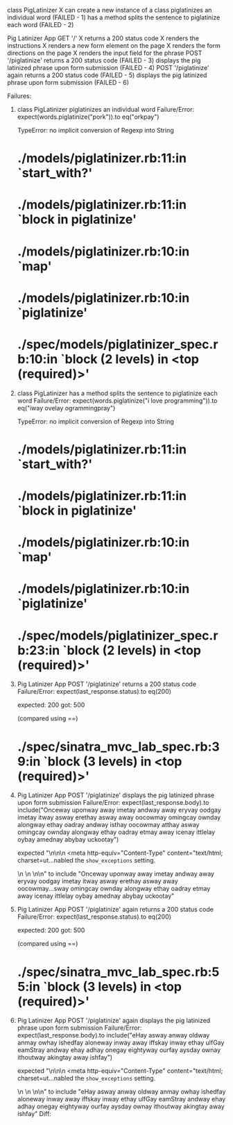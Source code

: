 class PigLatinizer
X can create a new instance of a class
  piglatinizes an individual word (FAILED - 1)
  has a method splits the sentence to piglatinize each word (FAILED - 2)

Pig Latinizer App
  GET '/'
  X  returns a 200 status code
  X  renders the instructions
  X  renders a new form element on the page
  X  renders the form directions on the page
  X  renders the input field for the phrase
  POST '/piglatinize'
    returns a 200 status code (FAILED - 3)
    displays the pig latinized phrase upon form submission (FAILED - 4)
  POST '/piglatinize' again
    returns a 200 status code (FAILED - 5)
    displays the pig latinized phrase upon form submission (FAILED - 6)

Failures:

  1) class PigLatinizer piglatinizes an individual word
     Failure/Error: expect(words.piglatinize("pork")).to eq("orkpay")

     TypeError:
       no implicit conversion of Regexp into String
     # ./models/piglatinizer.rb:11:in `start_with?'
     # ./models/piglatinizer.rb:11:in `block in piglatinize'
     # ./models/piglatinizer.rb:10:in `map'
     # ./models/piglatinizer.rb:10:in `piglatinize'
     # ./spec/models/piglatinizer_spec.rb:10:in `block (2 levels) in <top (required)>'

  2) class PigLatinizer has a method splits the sentence to piglatinize each word
     Failure/Error: expect(words.piglatinize("i love programming")).to eq("iway ovelay ogrammingpray")

     TypeError:
       no implicit conversion of Regexp into String
     # ./models/piglatinizer.rb:11:in `start_with?'
     # ./models/piglatinizer.rb:11:in `block in piglatinize'
     # ./models/piglatinizer.rb:10:in `map'
     # ./models/piglatinizer.rb:10:in `piglatinize'
     # ./spec/models/piglatinizer_spec.rb:23:in `block (2 levels) in <top (required)>'

  3) Pig Latinizer App POST '/piglatinize' returns a 200 status code
     Failure/Error: expect(last_response.status).to eq(200)

       expected: 200
            got: 500

       (compared using ==)
     # ./spec/sinatra_mvc_lab_spec.rb:39:in `block (3 levels) in <top (required)>'

  4) Pig Latinizer App POST '/piglatinize' displays the pig latinized phrase upon form submission
     Failure/Error: expect(last_response.body).to include("Onceway uponway away imetay andway away eryvay oodgay imetay itway asway erethay asway away oocowmay omingcay ownday alongway ethay oadray andway isthay oocowmay atthay asway omingcay ownday alongway ethay oadray etmay away icenay ittlelay oybay amednay abybay uckootay")

       expected "<!DOCTYPE html>\n<html>\n<head>\n  <meta http-equiv=\"Content-Type\" content=\"text/html; charset=ut...nabled the <code>show_exceptions</code> setting.</p>\n  </div> <!-- /WRAP -->\n  </body>\n</html>\n" to include "Onceway uponway away imetay andway away eryvay oodgay imetay itway asway erethay asway away oocowmay...sway omingcay ownday alongway ethay oadray etmay away icenay ittlelay oybay amednay abybay uckootay"

5) Pig Latinizer App POST '/piglatinize' again returns a 200 status code
   Failure/Error: expect(last_response.status).to eq(200)

     expected: 200
          got: 500

     (compared using ==)
   # ./spec/sinatra_mvc_lab_spec.rb:55:in `block (3 levels) in <top (required)>'

6) Pig Latinizer App POST '/piglatinize' again displays the pig latinized phrase upon form submission
   Failure/Error: expect(last_response.body).to include("eHay asway anway oldway anmay owhay ishedfay aloneway inway away iffskay inway ethay ulfGay eamStray andway ehay adhay onegay eightyway ourfay aysday ownay ithoutway akingtay away ishfay")

     expected "<!DOCTYPE html>\n<html>\n<head>\n  <meta http-equiv=\"Content-Type\" content=\"text/html; charset=ut...nabled the <code>show_exceptions</code> setting.</p>\n  </div> <!-- /WRAP -->\n  </body>\n</html>\n" to include "eHay asway anway oldway anmay owhay ishedfay aloneway inway away iffskay inway ethay ulfGay eamStray andway ehay adhay onegay eightyway ourfay aysday ownay ithoutway akingtay away ishfay"
     Diff:
